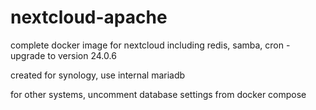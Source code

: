# nextcloud-apache
complete docker image for nextcloud including redis, samba, cron - upgrade to version 24.0.6

created for synology, use internal mariadb

for other systems, uncomment database settings from docker compose
